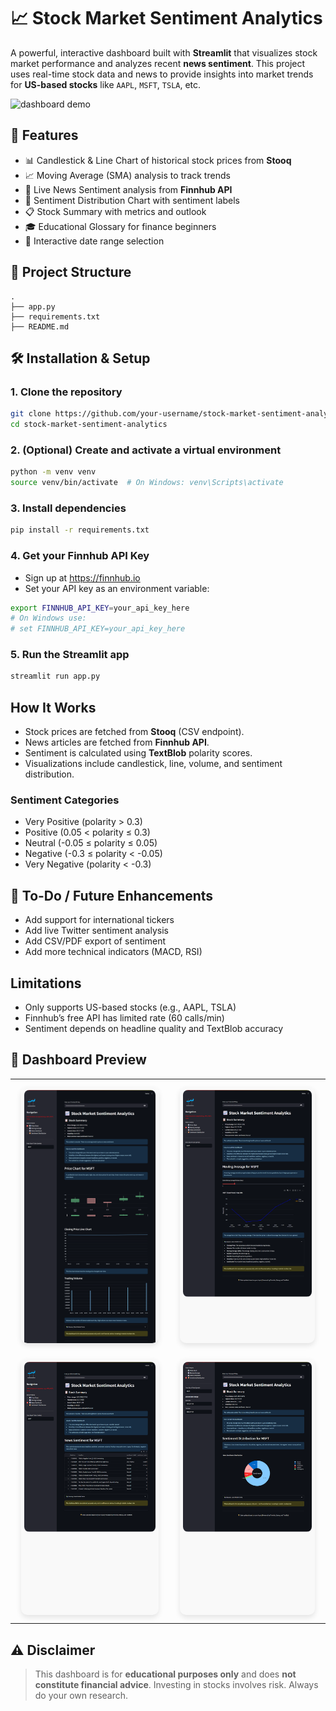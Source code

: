 # 📈 Stock Market Sentiment Analytics

A powerful, interactive dashboard built with **Streamlit** that visualizes stock market performance and analyzes recent **news sentiment**. This project uses real-time stock data and news to provide insights into market trends for **US-based stocks** like `AAPL`, `MSFT`, `TSLA`, etc.

![dashboard demo](https://img.icons8.com/color/96/000000/stocks.png)

## 🚀 Features

- 📊 Candlestick & Line Chart of historical stock prices from **Stooq**
- 📈 Moving Average (SMA) analysis to track trends
- 📰 Live News Sentiment analysis from **Finnhub API**
- 🥧 Sentiment Distribution Chart with sentiment labels
- 📋 Stock Summary with metrics and outlook
- 🎓 Educational Glossary for finance beginners
- 📅 Interactive date range selection

## 📂 Project Structure

```
.
├── app.py
├── requirements.txt
├── README.md
```

## 🛠️ Installation & Setup

### 1. Clone the repository

```bash
git clone https://github.com/your-username/stock-market-sentiment-analytics.git
cd stock-market-sentiment-analytics
```

### 2. (Optional) Create and activate a virtual environment

```bash
python -m venv venv
source venv/bin/activate  # On Windows: venv\Scripts\activate
```

### 3. Install dependencies

```bash
pip install -r requirements.txt
```

### 4. Get your Finnhub API Key

- Sign up at https://finnhub.io
- Set your API key as an environment variable:

```bash
export FINNHUB_API_KEY=your_api_key_here
# On Windows use:
# set FINNHUB_API_KEY=your_api_key_here
```

### 5. Run the Streamlit app

```bash
streamlit run app.py
```

##  How It Works

- Stock prices are fetched from **Stooq** (CSV endpoint).
- News articles are fetched from **Finnhub API**.
- Sentiment is calculated using **TextBlob** polarity scores.
- Visualizations include candlestick, line, volume, and sentiment distribution.

### Sentiment Categories

- Very Positive (polarity > 0.3)
- Positive (0.05 < polarity ≤ 0.3)
- Neutral (-0.05 ≤ polarity ≤ 0.05)
- Negative (-0.3 ≤ polarity < -0.05)
- Very Negative (polarity < -0.3)

## 📝 To-Do / Future Enhancements

- Add support for international tickers
- Add live Twitter sentiment analysis
- Add CSV/PDF export of sentiment
- Add more technical indicators (MACD, RSI)

##  Limitations

- Only supports US-based stocks (e.g., AAPL, TSLA)
- Finnhub’s free API has limited rate (60 calls/min)
- Sentiment depends on headline quality and TextBlob accuracy

## 📸 Dashboard Preview

<table>
  <tr>
    <td>
      <div style="height:400px; overflow-y:auto; box-shadow: 0 4px 8px rgba(0,0,0,0.1); border-radius:10px; padding:5px; margin:10px; background:#f9f9f9;">
        <img src="assets/price_chart page.png" alt="price_chart page" style="width:100%; border-radius:8px;">
      </div>
    </td>
    <td>
      <div style="height:400px; overflow-y:auto; box-shadow: 0 4px 8px rgba(0,0,0,0.1); border-radius:10px; padding:5px; margin:10px; background:#f9f9f9;">
        <img src="assets/Moving average Page.png" alt="Moving average Page" style="width:100%; border-radius:8px;">
      </div>
    </td>
  </tr>
  <tr>
    <td>
      <div style="height:400px; overflow-y:auto; box-shadow: 0 4px 8px rgba(0,0,0,0.1); border-radius:10px; padding:5px; margin:10px; background:#f9f9f9;">
        <img src="assets/news sentiment page.png" alt="news sentiment page" style="width:100%; border-radius:8px;">
      </div>
    </td>
    <td>
      <div style="height:400px; overflow-y:auto; box-shadow: 0 4px 8px rgba(0,0,0,0.1); border-radius:10px; padding:5px; margin:10px; background:#f9f9f9;">
        <img src="assets/sentiment distribution page.png" alt="sentiment distribution" style="width:100%; border-radius:8px;">
      </div>
    </td>
  </tr>
</table>



## ⚠️ Disclaimer

> This dashboard is for **educational purposes only** and does **not constitute financial advice**.
> Investing in stocks involves risk. Always do your own research.
